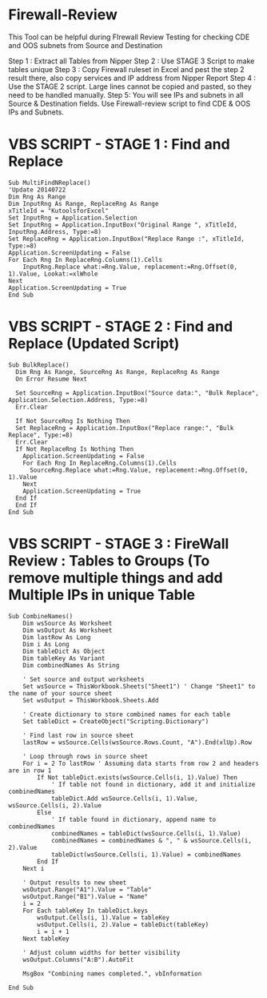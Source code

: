 # Firewall-Review
This Tool can be helpful during FIrewall Review Testing for checking CDE and OOS subnets from Source and Destination



Step 1 : Extract all Tables from Nipper 
Step 2 : Use STAGE 3 Script to make tables unique
Step 3 : Copy Firewall ruleset in Excel and pest the step 2 result there, also copy services and IP address from Nipper Report
Step 4 : Use the STAGE 2 script. Large lines cannot be copied and pasted, so they need to be handled manually.
Step 5: You will see IPs and subnets in all Source & Destination fields. Use Firewall-review script to find CDE & OOS IPs and Subnets.

# VBS SCRIPT - STAGE 1 : Find and Replace
```
Sub MultiFindNReplace()
'Update 20140722
Dim Rng As Range
Dim InputRng As Range, ReplaceRng As Range
xTitleId = "KutoolsforExcel"
Set InputRng = Application.Selection
Set InputRng = Application.InputBox("Original Range ", xTitleId, InputRng.Address, Type:=8)
Set ReplaceRng = Application.InputBox("Replace Range :", xTitleId, Type:=8)
Application.ScreenUpdating = False
For Each Rng In ReplaceRng.Columns(1).Cells
    InputRng.Replace what:=Rng.Value, replacement:=Rng.Offset(0, 1).Value, Lookat:=xlWhole
Next
Application.ScreenUpdating = True
End Sub

```

# VBS SCRIPT - STAGE 2 : Find and Replace (Updated Script)
```
Sub BulkReplace()
  Dim Rng As Range, SourceRng As Range, ReplaceRng As Range
  On Error Resume Next

  Set SourceRng = Application.InputBox("Source data:", "Bulk Replace", Application.Selection.Address, Type:=8)
  Err.Clear

  If Not SourceRng Is Nothing Then
  Set ReplaceRng = Application.InputBox("Replace range:", "Bulk Replace", Type:=8)
  Err.Clear
  If Not ReplaceRng Is Nothing Then
    Application.ScreenUpdating = False
    For Each Rng In ReplaceRng.Columns(1).Cells
      SourceRng.Replace what:=Rng.Value, replacement:=Rng.Offset(0, 1).Value
    Next
    Application.ScreenUpdating = True
  End If
  End If
End Sub
```

# VBS SCRIPT - STAGE 3 : FireWall Review : Tables to Groups (To remove multiple things and add Multiple IPs in unique Table

```
Sub CombineNames()
    Dim wsSource As Worksheet
    Dim wsOutput As Worksheet
    Dim lastRow As Long
    Dim i As Long
    Dim tableDict As Object
    Dim tableKey As Variant
    Dim combinedNames As String
    
    ' Set source and output worksheets
    Set wsSource = ThisWorkbook.Sheets("Sheet1") ' Change "Sheet1" to the name of your source sheet
    Set wsOutput = ThisWorkbook.Sheets.Add
    
    ' Create dictionary to store combined names for each table
    Set tableDict = CreateObject("Scripting.Dictionary")
    
    ' Find last row in source sheet
    lastRow = wsSource.Cells(wsSource.Rows.Count, "A").End(xlUp).Row
    
    ' Loop through rows in source sheet
    For i = 2 To lastRow ' Assuming data starts from row 2 and headers are in row 1
        If Not tableDict.exists(wsSource.Cells(i, 1).Value) Then
            ' If table not found in dictionary, add it and initialize combinedNames
            tableDict.Add wsSource.Cells(i, 1).Value, wsSource.Cells(i, 2).Value
        Else
            ' If table found in dictionary, append name to combinedNames
            combinedNames = tableDict(wsSource.Cells(i, 1).Value)
            combinedNames = combinedNames & ", " & wsSource.Cells(i, 2).Value
            tableDict(wsSource.Cells(i, 1).Value) = combinedNames
        End If
    Next i
    
    ' Output results to new sheet
    wsOutput.Range("A1").Value = "Table"
    wsOutput.Range("B1").Value = "Name"
    i = 2
    For Each tableKey In tableDict.keys
        wsOutput.Cells(i, 1).Value = tableKey
        wsOutput.Cells(i, 2).Value = tableDict(tableKey)
        i = i + 1
    Next tableKey
    
    ' Adjust column widths for better visibility
    wsOutput.Columns("A:B").AutoFit
    
    MsgBox "Combining names completed.", vbInformation
    
End Sub
```

 

